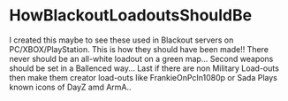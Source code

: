 # HowBlackoutLoadoutsShouldBe
I created this maybe to see these used in Blackout servers on PC/XBOX/PlayStation. This is how they should have been made!!
There never should be an all-white loadout on a green map...
Second weapons should be set in a Ballenced way...
Last if there are non Military Load-outs then make them creator load-outs like FrankieOnPcIn1080p or Sada Plays known icons of DayZ amd ArmA..

